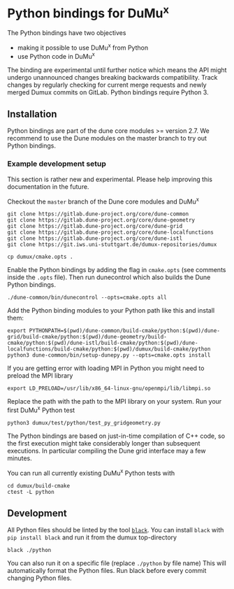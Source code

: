 # Python bindings for DuMu<sup>x</sup>

The Python bindings have two objectives
* making it possible to use DuMu<sup>x</sup> from Python
* use Python code in DuMu<sup>x</sup>

The binding are experimental until further notice which means
the API might undergo unannounced changes breaking backwards
compatibility. Track changes by regularly checking for current merge requests
and newly merged Dumux commits on GitLab. Python bindings require Python 3.

##  Installation

Python bindings are part of the dune core modules >= version 2.7.
We recommend to use the Dune modules on the master branch to try out
Python bindings.

### Example development setup

This section is rather new and experimental. Please help improving
this documentation in the future.

Checkout the `master` branch of the Dune core modules and DuMu<sup>x</sup>

```
git clone https://gitlab.dune-project.org/core/dune-common
git clone https://gitlab.dune-project.org/core/dune-geometry
git clone https://gitlab.dune-project.org/core/dune-grid
git clone https://gitlab.dune-project.org/core/dune-localfunctions
git clone https://gitlab.dune-project.org/core/dune-istl
git clone https://git.iws.uni-stuttgart.de/dumux-repositories/dumux

cp dumux/cmake.opts .
```

Enable the Python bindings by adding the flag in `cmake.opts` (see comments inside the `.opts` file).
Then run dunecontrol which also builds the Dune Python bindings.

```
./dune-common/bin/dunecontrol --opts=cmake.opts all
```

Add the Python binding modules to your Python path like this and install them:

```
export PYTHONPATH=$(pwd)/dune-common/build-cmake/python:$(pwd)/dune-grid/build-cmake/python:$(pwd)/dune-geometry/build-cmake/python:$(pwd)/dune-istl/build-cmake/python:$(pwd)/dune-localfunctions/build-cmake/python:$(pwd)/dumux/build-cmake/python
python3 dune-common/bin/setup-dunepy.py --opts=cmake.opts install
```

If you are getting error with loading MPI in Python you might need to preload the MPI library

```
export LD_PRELOAD=/usr/lib/x86_64-linux-gnu/openmpi/lib/libmpi.so
```

Replace the path with the path to the MPI library on your system.
Run your first DuMu<sup>x</sup> Python test

```
python3 dumux/test/python/test_py_gridgeometry.py
```

The Python bindings are based on just-in-time compilation of C++ code,
so the first execution might take considerably longer than subsequent executions.
In particular compiling the Dune grid interface may a few minutes.

You can run all currently existing DuMu<sup>x</sup> Python tests with
```
cd dumux/build-cmake
ctest -L python
```
##  Development

All Python files should be linted by the tool [`black`](https://pypi.org/project/black/).
You can install `black` with `pip install black` and run it from the dumux top-directory

```
black ./python
```

You can also run it on a specific file (replace `./python` by file name)
This will automatically format the Python files. Run black before every commit changing Python files.
